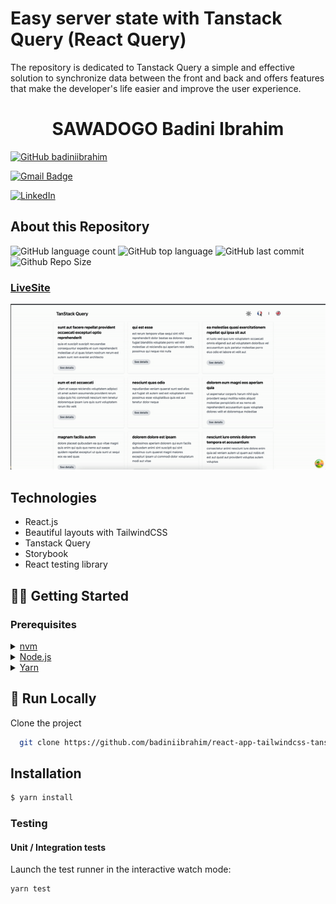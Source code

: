 # Easy server state with Tanstack Query (React Query)

The repository is dedicated to Tanstack Query a simple and effective solution to synchronize data between the front and back and offers features that make the developer's life easier and improve the user experience.

 <h1 align="center">
  SAWADOGO Badini Ibrahim
</h1>

[![GitHub badiniibrahim](https://img.shields.io/github/followers/badiniibrahim?label=follow&style=social)](https://github.com/badiniibrahim)

[![Gmail Badge](https://img.shields.io/badge/-sawadogo.badiniibrahim@gmail.com-c14438?style=flat-square&logo=Gmail&logoColor=white&link=sawadogo.badiniibrahim@gmail.com)](mailto:sawadogo.badiniibrahim@gmail.com)

[![LinkedIn](https://img.shields.io/badge/linkedin-%230077B5.svg?style=for-the-badge&logo=linkedin&logoColor=white)](https://www.linkedin.com/in/badini-ibrahim-s-306b119b/)

## About this Repository

![GitHub language count](https://img.shields.io/github/languages/count/badiniibrahim/react-app-tailwindcss-tanstack-query)
![GitHub top language](https://img.shields.io/github/languages/top/badiniibrahim/react-app-tailwindcss-tanstack-query)
![GitHub last commit](https://img.shields.io/github/last-commit/badiniibrahim/react-app-tailwindcss-tanstack-query)
![Github Repo Size](https://img.shields.io/github/repo-size/badiniibrahim/react-app-tailwindcss-tanstack-query)

### [LiveSite](https://react-app-tailwindcss-tanstack-query-d2xzmdkwf.vercel.app/)

<div align="center">

![demo.gif](./gif/demo.gif)

</div>

## Technologies

- React.js
- Beautiful layouts with TailwindCSS
- Tanstack Query
- Storybook
- React testing library

## 👨‍💻 Getting Started

### Prerequisites

<details>
  <summary><a href="https://github.com/nvm-sh/nvm">nvm</a></summary>

```shell
brew install nvm
```

</details>
<details>
  <summary><a href="https://nodejs.org/en/">Node.js</a></summary>

```shell
nvm install v17.4.0
```

</details>
<details>
  <summary><a href="https://yarnpkg.com/">Yarn</a></summary>

```shell
npm install --global yarn
```

</details>

## :running: Run Locally

Clone the project

```bash
  git clone https://github.com/badiniibrahim/react-app-tailwindcss-tanstack-query.git
```

## Installation

```bash
$ yarn install
```

### Testing

#### Unit / Integration tests

Launch the test runner in the interactive watch mode:

```shell
yarn test
```
